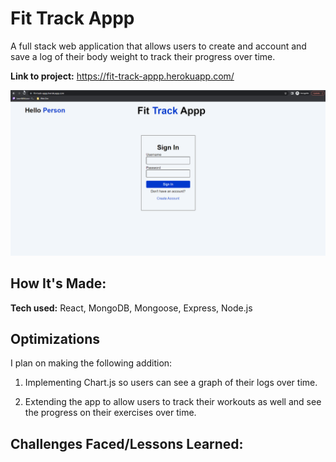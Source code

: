 # Fit Track Appp
A full stack web application that allows users to create and account and save a log of their body weight to track their progress over time.

**Link to project:** https://fit-track-appp.herokuapp.com/

![screenshot of website](./fitapp.gif)

## How It's Made:

**Tech used:** React, MongoDB, Mongoose, Express, Node.js

## Optimizations
I plan on making the following addition:
1. Implementing Chart.js so users can see a graph of their logs over time.

2. Extending the app to allow users to track their workouts as well and see the progress on their exercises over time.

## Challenges Faced/Lessons Learned:


